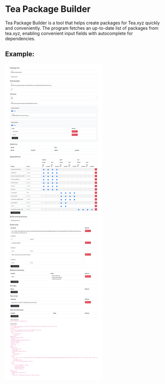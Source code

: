 # Tea Package Builder
Tea Package Builder is a tool that helps create packages for Tea.xyz quickly and conveniently.
The program fetches an up-to-date list of packages from tea.xyz, enabling convenient input fields with autocomplete for dependencies.

## Example:
![Example](example.png "Example")